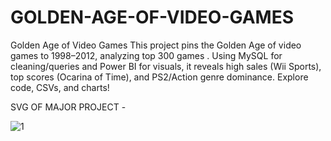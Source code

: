 # GOLDEN-AGE-OF-VIDEO-GAMES
Golden Age of Video Games This project pins the Golden Age of video games to 1998–2012, analyzing top 300 games . Using MySQL for cleaning/queries and Power BI for visuals, it reveals high sales (Wii Sports), top scores (Ocarina of Time), and PS2/Action genre dominance. Explore code, CSVs, and charts!

SVG OF MAJOR PROJECT -

![1](https://github.com/user-attachments/assets/9716016c-d74a-48e7-947d-4bda75e6441a)
